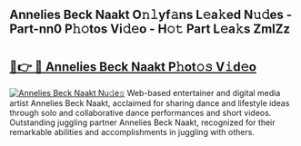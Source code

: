 ## Annelies Beck Naakt O𝚗𝚕yf𝚊ns L𝚎a𝚔ed N𝚞𝚍es - Part-nn0 P𝚑𝚘tos Vi𝚍𝚎o - H𝚘𝚝 Part L𝚎a𝚔s ZmlZz

# <h2><a href="http://kf7978.oniu.top/?m=Annelies+Beck+Naakt">🔗👉 🔴 Annelies Beck Naakt P𝚑ot𝚘𝚜 V𝚒d𝚎o</a></h2>

[![Annelies Beck Naakt Nu𝚍e𝚜](https://i.imgur.com/0qMVB7G.gif)](http://kf7978.oniu.top/?m=Annelies+Beck+Naakt)
Web-based entertainer and digital media artist Annelies Beck Naakt, acclaimed for sharing dance and lifestyle ideas through solo and collaborative dance performances and short videos. Outstanding juggling partner Annelies Beck Naakt, recognized for their remarkable abilities and accomplishments in juggling with others.  
